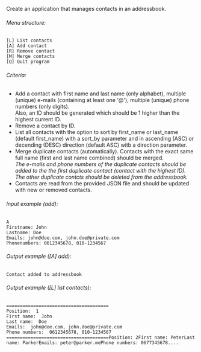 Create an application that manages contacts in an addressbook.

###### Menu structure:

```
[L] List contacts
[A] Add contact
[R] Remove contact
[M] Merge contacts
[Q] Quit program
```

###### Criteria:

- Add a contact with first name and last name (only alphabet), multiple (unique) e-mails (containing at least one '@'), multiple (unique) phone numbers (only digits).  
    Also, an ID should be generated which should be 1 higher than the highest current ID.
- Remove a contact by ID.
- List all contacts with the option to sort by first\_name or last\_name (default first\_name) with a sort\_by parameter and in ascending (ASC) or decending (DESC) direction (default ASC) witb a direction parameter.
- Merge duplicate contacts (automatically). Contacts with the exact same full name (first and last name combined) should be merged.  
    _The e-mails and phone numbers of the duplicate contacts should be added to the the first duplicate contact (contact with the highest ID).  
    The other duplicate contcts should be deleted from the addressbook._
- Contacts are read from the provided JSON file and should be updated with new or removed contacts.

###### Input example (add):

```
A
Firstname: John
Lastname: Doe
Emails: john@doe.com, john.doe@private.com
Phonenumbers: 0612345678, 010-1234567
```

###### Output example (\[A\] add):

`Contact added to addressbook`

###### Output example (\[L\] list contacts):

```
======================================
Position:  1
First name:  John
Last name:  Doe
Emails:  john@doe.com, john.doe@private.com
Phone numbers:  0612345678, 010-1234567
======================================Position: 2First name: PeterLast name: ParkerEmails: peter@parker.mePhone numbers: 0677345678....
```